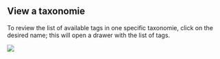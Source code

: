 ## View a taxonomie

To review the list of available tags in one specific taxonomie, click on the desired name; this will open a drawer with the list of tags.

![](../images/administration-guides/taxonomies-2.png)